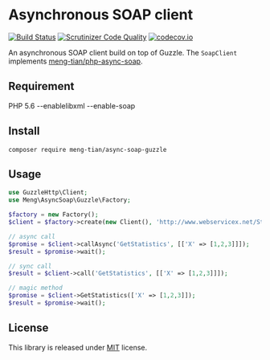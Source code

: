 # Asynchronous SOAP client

[![Build Status](https://travis-ci.org/meng-tian/async-soap-guzzle.svg?branch=master)](https://travis-ci.org/meng-tian/async-soap-guzzle)
[![Scrutinizer Code Quality](https://scrutinizer-ci.com/g/meng-tian/async-soap-guzzle/badges/quality-score.png?b=master)](https://scrutinizer-ci.com/g/meng-tian/async-soap-guzzle/?branch=master)
[![codecov.io](https://codecov.io/github/meng-tian/async-soap-guzzle/coverage.svg?branch=master)](https://codecov.io/github/meng-tian/async-soap-guzzle?branch=master)

An asynchronous SOAP client build on top of Guzzle. The `SoapClient` implements [meng-tian/php-async-soap](https://github.com/meng-tian/php-async-soap).

## Requirement
PHP 5.6 --enablelibxml --enable-soap

## Install
```
composer require meng-tian/async-soap-guzzle
```

## Usage
```php
use GuzzleHttp\Client;
use Meng\AsyncSoap\Guzzle\Factory;

$factory = new Factory();
$client = $factory->create(new Client(), 'http://www.webservicex.net/Statistics.asmx?WSDL');

// async call
$promise = $client->callAsync('GetStatistics', [['X' => [1,2,3]]]);
$result = $promise->wait();

// sync call
$result = $client->call('GetStatistics', [['X' => [1,2,3]]]);

// magic method
$promise = $client->GetStatistics(['X' => [1,2,3]]);
$result = $promise->wait();
```

## License
This library is released under [MIT](https://github.com/meng-tian/async-soap-guzzle/blob/master/LICENSE) license.
